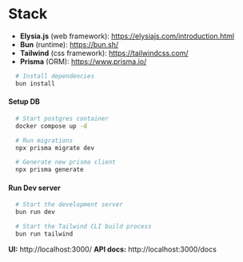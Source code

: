 # Stack

- **Elysia.js** (web framework): https://elysiajs.com/introduction.html
- **Bun** (runtime): https://bun.sh/
- **Tailwind** (css framework): https://tailwindcss.com/
- **Prisma** (ORM): https://www.prisma.io/

```bash
  # Install dependencies
  bun install
```

#### Setup DB

```bash
  # Start postgres container
  docker compose up -d
```

```bash
  # Run migrations
  npx prisma migrate dev

  # Generate new prisma client
  npx prisma generate
```

#### Run Dev server

```bash
  # Start the development server
  bun run dev
```

```bash
  # Start the Tailwind CLI build process
  bun run tailwind
```

**UI:** http://localhost:3000/
**API docs:** http://localhost:3000/docs
